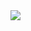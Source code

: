 <http>
<boby>
<img style=" display: block;-webkit-user-select: none;;background-color: hsl(10%0, 100%, 100%);" src="https://i.giphy.com/22oH1DnFRKzWG1EKTZ.gif">
</body>
</http>
